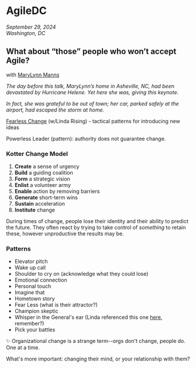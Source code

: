 # AgileDC
*September 29, 2024*  
*Washington, DC*

## What about “those” people who won’t accept Agile?
with [MaryLynn Manns](https://www.linkedin.com/in/mary-lynn-manns-b592a8/)

*The day before this talk, MaryLynn’s home in Asheville, NC, had been devastated by Hurricane Helene. Yet here she was, giving this keynote.* 

*In fact, she was grateful to be out of town; her car, parked safely at the airport, had escaped the storm at home.*

[Fearless Change](https://fearlesschangepatterns.com) (w/Linda Rising) - tactical patterns for introducing new ideas

Powerless Leader (pattern): authority does not guarantee change.

### Kotter Change Model

1. **Create** a sense of urgency
2. **Build** a guiding coalition
3. **Form** a strategic vision
4. **Enlist** a volunteer army
5. **Enable** action by removing barriers
6. **Generate** short-term wins
7. **Sustain** acceleration
8. **Institute** change

During times of change, people lose their identity and their ability to predict the future. They often react by trying to take control of *something* to retain these, however unproductive the results may be.

### Patterns

+ Elevator pitch
+ Wake up call
+ Shoulder to cry on (acknowledge what they could lose)
+ Emotional connection
+ Personal touch
+ Imagine that
+ Hometown story
+ Fear Less (what is their attractor?)
+ Champion skeptic
+ Whisper in the General's ear (Linda referenced this one [here](../../aab/2022/index.md#day-2-keynote-how-to-talk-to-the-elephant), remember?)
+ Pick your battles

✨ Organizational change is a strange term--orgs don't change, people do. One at a time.

What's more important: changing their mind, or your relationship with them?

